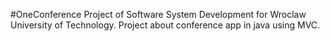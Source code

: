 #OneConference
Project of Software System Development for Wroclaw University of Technology.
Project about conference app in java using MVC.
